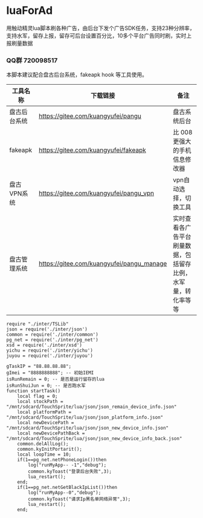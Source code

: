 # luaForAd

用触动精灵lua脚本刷各种广告，由后台下发个广告SDK任务，支持23种分辨率，支持水军，留存上报，留存可后台设置百分比，10多个平台广告同时刷，实时上报刷量数据

### QQ群 720098517 

本脚本建议配合盘古后台系统，fakeapk hook 等工具使用。

|工具名称| 下载链接|备注|
|----|-----|---|
|盘古后台系统|https://gitee.com/kuangyufei/pangu|盘古系统后台|
|fakeapk|https://gitee.com/kuangyufei/fakeapk|比 008更强大的手机信息修改器|
|盘古VPN系统|https://gitee.com/kuangyufei/pangu_vpn|vpn自动选择，切换工具|
|盘古管理系统|https://gitee.com/kuangyufei/pangu_manage|实时查看各广告平台刷量数据，包括留存比例，水军量，转化率等等|


```
require "./inter/TSLib"
json = require('./inter/json')  
common = require('./inter/common')
pg_net = require('./inter/pg_net')
xsd = require('./inter/xsd')
yichu = require('./inter/yichu')
juyou = require('./inter/juyou')

gTaskIP = "88.88.88.88";
gImei = "8888888888"; -- 初始IEMI
isRunRemain = 0; -- 是否是运行留存的lua
isRunShuiJun = 0; -- 是否跑水军
function startTask()
	local flag = 0;
	local stockPath = "/mnt/sdcard/TouchSprite/lua/json/json_remain_device_info.json"
	local platformPath = "/mnt/sdcard/TouchSprite/lua/json/json_platform_info.json"
	local newDevicePath = "/mnt/sdcard/TouchSprite/lua/json/json_new_device_info.json"
	local newDevicePathBack = "/mnt/sdcard/TouchSprite/lua/json/json_new_device_info_back.json"
	common.delAllLog();
	common.kyInitPortarit();
	local loopTime = 10;
	if(1==pg_net.netPhoneLogin())then
		log("runMyApp-- -1","debug");	
		common.kyToast("登录后台失败",3);
		lua_restart();
	end;
	if(1==pg_net.netGetBlackIpList())then
		log("runMyApp--0","debug");	
		common.kyToast("请求Ip黑名单网络异常",3);
		lua_restart();
	end;
```





